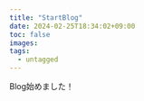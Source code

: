 ```yaml
---
title: "StartBlog"
date: 2024-02-25T18:34:02+09:00
toc: false
images:
tags:
  - untagged
---
```


Blog始めました！
